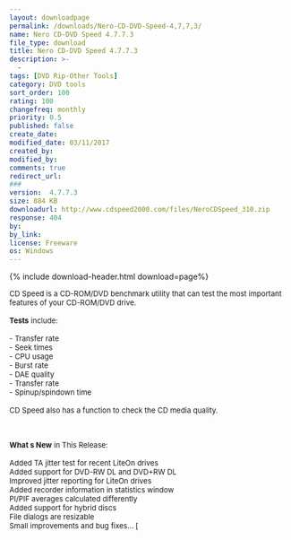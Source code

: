 ```yaml
---
layout: downloadpage
permalink: /downloads/Nero-CD-DVD-Speed-4,7,7,3/
name: Nero CD-DVD Speed 4.7.7.3
file_type: download
title: Nero CD-DVD Speed 4.7.7.3
description: >-
  -
tags: [DVD Rip-Other Tools]
category: DVD tools
sort_order: 100
rating: 100
changefreq: monthly
priority: 0.5
published: false
create_date: 
modified_date: 03/11/2017
created_by: 
modified_by: 
comments: true
redirect_url: 
### 
version:  4.7.7.3
size: 884 KB
downloadurl: http://www.cdspeed2000.com/files/NeroCDSpeed_310.zip
response: 404
by: 
by_link: 
license: Freeware
os: Windows
---
```


{% include download-header.html download=page%}

<p style="fix-download-text !important">
<p><font size="2"><p>CD Speed is a CD-ROM/DVD benchmark utility that can test the most important features of your CD-ROM/DVD drive. <br />
<br />
<strong>Tests</strong> include: <br />
<br />
- Transfer rate <br />
- Seek times <br />
- CPU usage <br />
- Burst rate <br />
- DAE quality <br />
- Transfer rate <br />
- Spinup/spindown time <br />
<br />
CD Speed also has a function to check the CD media quality. </p>
<div class="celltext_big"><br />
<br />
<strong>What s New</strong> in This Release:<br />
<br />
Added TA jitter test for recent LiteOn drives <br />
Added support for DVD-RW DL and DVD+RW DL <br />
Improved jitter reporting for LiteOn drives <br />
Added recorder information in statistics window <br />
PI/PIF averages calculated differently <br />
Added support for hybrid discs <br />
File dialogs are resizable <br />
Small improvements and bug fixes... [ </div></p></p>
